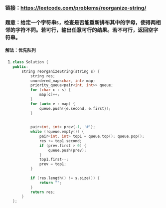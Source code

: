 ### 链接：https://leetcode.com/problems/reorganize-string/

### 题意：给定一个字符串`S`，检查是否能重新排布其中的字母，使得两相邻的字符不同。若可行，输出任意可行的结果。若不可行，返回空字符串。

#### 解法：优先队列

1. ```c++
   class Solution {
   public:
       string reorganizeString(string s) {
           string res;
           unordered_map<char, int> map;
           priority_queue<pair<int, int>> queue;
           for (char c : s) {
               map[c]++;
           }
           for (auto e : map) {
               queue.push({e.second, e.first});
           }
           
           
           pair<int, int> prev{-1, '#'};
           while (!queue.empty()) {
               pair<int, int> top1 = queue.top(); queue.pop();
               res += top1.second;
               if (prev.first > 0) {
                   queue.push(prev);
               }
               top1.first--;
               prev = top1;
           }
           
           if (res.length() != s.size()) {
               return "";
           }
           return res;
       }
   };
   ```

